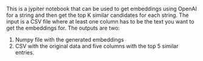 This is a jypiter notebook that can be used to get embeddings using OpenAI for a string and then get the top K similar candidates for each string.
The input is a CSV file where at least one column has to be the text you want to get the embeddings for.
The outputs are two:
1) Numpy file with the generated embeddings
2) CSV with the original data and five columns with the top 5 similar entries.
